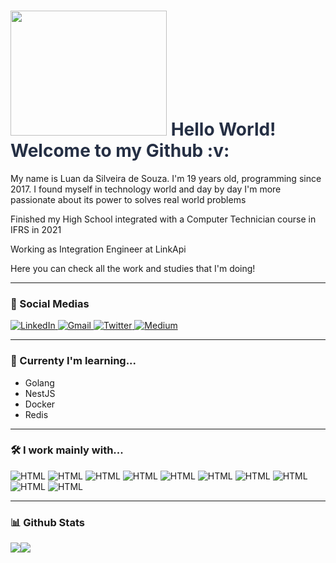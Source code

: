 <h1 style="color:252F44">
  <img src="https://blog.bsource.com.br/assets/img/Tutorial.gif" width="250" height="200" />
  Hello World! Welcome to my Github :v:
</h1>

<p>My name is Luan da Silveira de Souza. I'm 19 years old, programming since 2017. I found myself in technology world and day by day I'm more passionate about its power to solves real world problems</p>
<p>Finished my High School integrated with a Computer Technician course in IFRS in 2021</p>
<p>Working as Integration Engineer at LinkApi</p>
<p>Here you can check all the work and studies that I'm doing!</p>

---
### :busts_in_silhouette: Social Medias 
<a href="https://www.linkedin.com/in/luan-souza-6b07b1171/">
<img alt="LinkedIn" src="https://img.shields.io/badge/-LinkedIn Luan Souza-0A66C2?style=for-the-badge&logo=Linkedin&logoColor=white" />
</a>
<a href="mailto: luansouzasilveira@gmail.com">
<img alt="Gmail" src="https://img.shields.io/badge/-Email luansouzasilveira@gmail.com-D93025?style=for-the-badge&logo=Gmail&logoColor=white&" />
</a>
<a href="https://twitter.com/pescosauro">
<img alt="Twitter" src="https://img.shields.io/badge/-Twitter @pescossauro-1DA1F2?style=for-the-badge&logo=Twitter&logoColor=white&" />
</a>
<a href="https://medium.com/@luansouzasilveira">
<img alt="Medium" src="https://img.shields.io/badge/-Medium @luansouzasilveira-000000?style=for-the-badge&logo=Medium&logoColor=white" />
</a>

---
### :book: Currenty I'm learning...
* Golang
* NestJS
* Docker
* Redis

---
### :hammer_and_wrench: I work mainly with...
<p align="left">
  <img alt="HTML" src="https://img.shields.io/badge/-HTML-252F44?style=for-the-badge&logo=html5&logoColor=white&" />
  <img alt="HTML" src="https://img.shields.io/badge/-CSS-E73636?style=for-the-badge&logo=css3&logoColor=white&" />
  <img alt="HTML" src="https://img.shields.io/badge/-Javascript-252F44?style=for-the-badge&logo=javascript&logoColor=white&" />
  <img alt="HTML" src="https://img.shields.io/badge/-Typescript-E73636?style=for-the-badge&logo=typescript&logoColor=white&" />
  <img alt="HTML" src="https://img.shields.io/badge/-NodeJS-252F44?style=for-the-badge&logo=node.js&logoColor=white&" />
  <img alt="HTML" src="https://img.shields.io/badge/-React-E73636?style=for-the-badge&logo=react&logoColor=white&" />
  <img alt="HTML" src="https://img.shields.io/badge/-React Native-252F44?style=for-the-badge&logo=react&logoColor=white&" />
  <img alt="HTML" src="https://img.shields.io/badge/-PostgreSQL-E73636?style=for-the-badge&logo=postgresql&logoColor=white&" />
  <img alt="HTML" src="https://img.shields.io/badge/-MySQL-252F44?style=for-the-badge&logo=mysql&logoColor=white&" />
  <img alt="HTML" src="https://img.shields.io/badge/-MongoDB-E73636?style=for-the-badge&logo=mongodb&logoColor=white&" />
</p>

---
### :bar_chart: Github Stats

<div style="display:flex;">
  <img src="https://github-readme-stats.vercel.app/api/top-langs/?username=LuanSilveiraSouza&title_color=F0F0EA&bg_color=252F44&text_color=F0F0EA&icon_color=E73636&langs_count=8&layout=compact"/>

  <img src="https://github-readme-stats.vercel.app/api?username=LuanSilveiraSouza&show_icons=true&title_color=F0F0EA&bg_color=252F44&text_color=F0F0EA&icon_color=E73636&count_private=true&include_all_commits=true"/>
</div>

